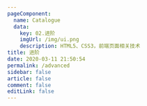 ```yaml
---
pageComponent: 
  name: Catalogue
  data: 
    key: 02.进阶
    imgUrl: /img/ui.png
    description: HTML5、CSS3，前端页面相关技术
title: 进阶
date: 2020-03-11 21:50:54
permalink: /advanced
sidebar: false
article: false
comment: false
editLink: false
---
```

